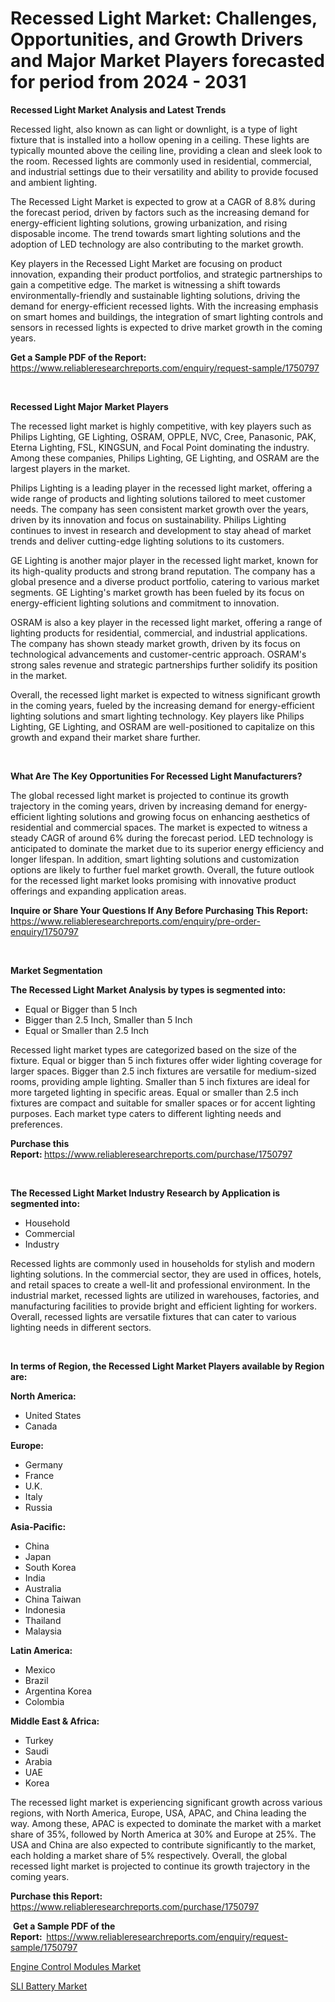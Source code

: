 <p><h1>Recessed Light Market: Challenges, Opportunities, and Growth Drivers and Major Market Players forecasted for period from 2024 - 2031</h1></p><p><strong>Recessed Light Market Analysis and Latest Trends</strong></p>
<p><p>Recessed light, also known as can light or downlight, is a type of light fixture that is installed into a hollow opening in a ceiling. These lights are typically mounted above the ceiling line, providing a clean and sleek look to the room. Recessed lights are commonly used in residential, commercial, and industrial settings due to their versatility and ability to provide focused and ambient lighting.</p><p>The Recessed Light Market is expected to grow at a CAGR of 8.8% during the forecast period, driven by factors such as the increasing demand for energy-efficient lighting solutions, growing urbanization, and rising disposable income. The trend towards smart lighting solutions and the adoption of LED technology are also contributing to the market growth.</p><p>Key players in the Recessed Light Market are focusing on product innovation, expanding their product portfolios, and strategic partnerships to gain a competitive edge. The market is witnessing a shift towards environmentally-friendly and sustainable lighting solutions, driving the demand for energy-efficient recessed lights. With the increasing emphasis on smart homes and buildings, the integration of smart lighting controls and sensors in recessed lights is expected to drive market growth in the coming years.</p></p>
<p><strong>Get a Sample PDF of the Report:&nbsp;</strong> <a href="https://www.reliableresearchreports.com/enquiry/request-sample/1750797">https://www.reliableresearchreports.com/enquiry/request-sample/1750797</a></p>
<p>&nbsp;</p>
<p><strong>Recessed Light Major Market Players</strong></p>
<p><p>The recessed light market is highly competitive, with key players such as Philips Lighting, GE Lighting, OSRAM, OPPLE, NVC, Cree, Panasonic, PAK, Eterna Lighting, FSL, KINGSUN, and Focal Point dominating the industry. Among these companies, Philips Lighting, GE Lighting, and OSRAM are the largest players in the market.</p><p>Philips Lighting is a leading player in the recessed light market, offering a wide range of products and lighting solutions tailored to meet customer needs. The company has seen consistent market growth over the years, driven by its innovation and focus on sustainability. Philips Lighting continues to invest in research and development to stay ahead of market trends and deliver cutting-edge lighting solutions to its customers.</p><p>GE Lighting is another major player in the recessed light market, known for its high-quality products and strong brand reputation. The company has a global presence and a diverse product portfolio, catering to various market segments. GE Lighting's market growth has been fueled by its focus on energy-efficient lighting solutions and commitment to innovation.</p><p>OSRAM is also a key player in the recessed light market, offering a range of lighting products for residential, commercial, and industrial applications. The company has shown steady market growth, driven by its focus on technological advancements and customer-centric approach. OSRAM's strong sales revenue and strategic partnerships further solidify its position in the market.</p><p>Overall, the recessed light market is expected to witness significant growth in the coming years, fueled by the increasing demand for energy-efficient lighting solutions and smart lighting technology. Key players like Philips Lighting, GE Lighting, and OSRAM are well-positioned to capitalize on this growth and expand their market share further.</p></p>
<p>&nbsp;</p>
<p><strong>What Are The Key Opportunities For Recessed Light Manufacturers?</strong></p>
<p><p>The global recessed light market is projected to continue its growth trajectory in the coming years, driven by increasing demand for energy-efficient lighting solutions and growing focus on enhancing aesthetics of residential and commercial spaces. The market is expected to witness a steady CAGR of around 6% during the forecast period. LED technology is anticipated to dominate the market due to its superior energy efficiency and longer lifespan. In addition, smart lighting solutions and customization options are likely to further fuel market growth. Overall, the future outlook for the recessed light market looks promising with innovative product offerings and expanding application areas.</p></p>
<p><strong>Inquire or Share Your Questions If Any Before Purchasing This Report:</strong> <a href="https://www.reliableresearchreports.com/enquiry/pre-order-enquiry/1750797">https://www.reliableresearchreports.com/enquiry/pre-order-enquiry/1750797</a></p>
<p>&nbsp;</p>
<p><strong>Market Segmentation</strong></p>
<p><strong>The Recessed Light Market Analysis by types is segmented into:</strong></p>
<p><ul><li>Equal or Bigger than 5 Inch</li><li>Bigger than 2.5 Inch, Smaller than 5 Inch</li><li>Equal or Smaller than 2.5 Inch</li></ul></p>
<p><p>Recessed light market types are categorized based on the size of the fixture. Equal or bigger than 5 inch fixtures offer wider lighting coverage for larger spaces. Bigger than 2.5 inch fixtures are versatile for medium-sized rooms, providing ample lighting. Smaller than 5 inch fixtures are ideal for more targeted lighting in specific areas. Equal or smaller than 2.5 inch fixtures are compact and suitable for smaller spaces or for accent lighting purposes. Each market type caters to different lighting needs and preferences.</p></p>
<p><strong>Purchase this Report:&nbsp;</strong><a href="https://www.reliableresearchreports.com/purchase/1750797">https://www.reliableresearchreports.com/purchase/1750797</a></p>
<p>&nbsp;</p>
<p><strong>The Recessed Light Market Industry Research by Application is segmented into:</strong></p>
<p><ul><li>Household</li><li>Commercial</li><li>Industry</li></ul></p>
<p><p>Recessed lights are commonly used in households for stylish and modern lighting solutions. In the commercial sector, they are used in offices, hotels, and retail spaces to create a well-lit and professional environment. In the industrial market, recessed lights are utilized in warehouses, factories, and manufacturing facilities to provide bright and efficient lighting for workers. Overall, recessed lights are versatile fixtures that can cater to various lighting needs in different sectors.</p></p>
<p>&nbsp;</p>
<p><strong>In terms of Region, the Recessed Light Market Players available by Region are:</strong></p>
<p>
    <p> <strong> North America: </strong>
        <ul>
            <li>United States</li>
            <li>Canada</li>
        </ul>
        </p> 
    <p> <strong> Europe: </strong>
        <ul>
            <li>Germany</li>
            <li>France</li>
            <li>U.K.</li>
            <li>Italy</li>
            <li>Russia</li>
        </ul>
        </p> 
    <p> <strong> Asia-Pacific: </strong>
        <ul>
            <li>China</li>
            <li>Japan</li>
            <li>South Korea</li>
            <li>India</li>
            <li>Australia</li>
            <li>China Taiwan</li>
            <li>Indonesia</li>
            <li>Thailand</li>
            <li>Malaysia</li>
        </ul>
        </p> 
    <p> <strong> Latin America: </strong>
        <ul>
            <li>Mexico</li>
            <li>Brazil</li>
            <li>Argentina Korea</li>
            <li>Colombia</li>
        </ul>
        </p> 
    <p> <strong> Middle East & Africa: </strong>
        <ul>
            <li>Turkey</li>
            <li>Saudi</li>
            <li>Arabia</li>
            <li>UAE</li>
            <li>Korea</li>
        </ul>
    </p>
    </p>
<p><p>The recessed light market is experiencing significant growth across various regions, with North America, Europe, USA, APAC, and China leading the way. Among these, APAC is expected to dominate the market with a market share of 35%, followed by North America at 30% and Europe at 25%. The USA and China are also expected to contribute significantly to the market, each holding a market share of 5% respectively. Overall, the global recessed light market is projected to continue its growth trajectory in the coming years.</p></p>
<p><strong>Purchase this Report: </strong><a href="https://www.reliableresearchreports.com/purchase/1750797">https://www.reliableresearchreports.com/purchase/1750797</a></p>
<p>&nbsp;<strong>Get a Sample PDF of the Report:&nbsp;&nbsp;</strong><a href="https://www.reliableresearchreports.com/enquiry/request-sample/1750797">https://www.reliableresearchreports.com/enquiry/request-sample/1750797</a></p>
<p><strong></strong></p>
<p><p><a href="https://summer-dogwood-3e9.notion.site/Engine-Control-Modules-Market-Growth-Market-Trends-COVID-19-Impact-and-Forecasts-for-period-from--e77a20178ce94aa8942ffca990608cef">Engine Control Modules Market</a></p><p><a href="https://lydian-appliance-61d.notion.site/SLI-Battery-Market-Size-Share-Trends-Analysis-Report-By-Application-Regional-Outlook-Competitiv-16076d6e7a924c91812da0a12bd86df4">SLI Battery Market</a></p></p>